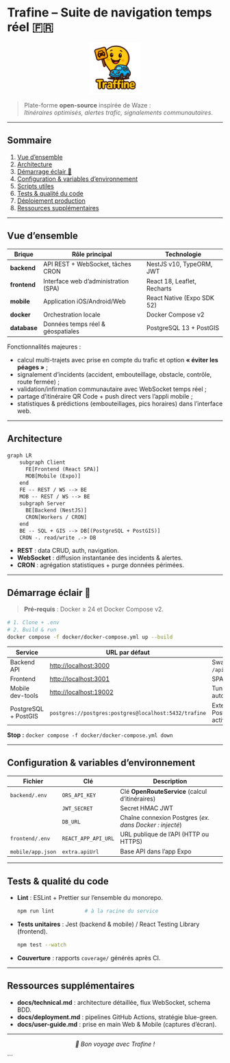 # Trafine – Suite de navigation temps réel 🇫🇷  

<div align="center">
  <img src="frontend/public/traffine-icon-noBG.png" alt="Trafine logo" height="120"/>
</div>

> Plate-forme **open-source** inspirée de Waze :  
> *Itinéraires optimisés, alertes trafic, signalements communautaires*.

---

## Sommaire
1. [Vue d’ensemble](#vue-densemble)
2. [Architecture](#architecture)
3. [Démarrage éclair 🍃](#démarrage-éclair-)
4. [Configuration & variables d’environnement](#configuration--variables-denvironnement)
5. [Scripts utiles](#scripts-utiles)
6. [Tests & qualité du code](#tests--qualité-du-code)
7. [Déploiement production](#déploiement-production)
8. [Ressources supplémentaires](#ressources-supplémentaires)

---

## Vue d’ensemble

| Brique        | Rôle principal                                  | Technologie                |
|---------------|-------------------------------------------------|----------------------------|
| **backend**   | API REST + WebSocket, tâches CRON               | NestJS v10, TypeORM, JWT   |
| **frontend**  | Interface web d’administration (SPA)            | React 18, Leaflet, Recharts|
| **mobile**    | Application iOS/Android/Web                     | React Native (Expo SDK 52) |
| **docker**    | Orchestration locale                            | Docker Compose v2          |
| **database**  | Données temps réel & géospatiales               | PostgreSQL 13 + PostGIS    |

Fonctionnalités majeures :

* calcul multi-trajets avec prise en compte du trafic et option **« éviter les péages »** ;
* signalement d’incidents (accident, embouteillage, obstacle, contrôle, route fermée) ;
* validation/infirmation communautaire avec WebSocket temps réel ;
* partage d’itinéraire QR Code + push direct vers l’appli mobile ;
* statistiques & prédictions (embouteillages, pics horaires) dans l’interface web.

---

## Architecture

```mermaid
graph LR
    subgraph Client
      FE[Frontend (React SPA)]
      MOB[Mobile (Expo)]
    end
    FE -- REST / WS --> BE
    MOB -- REST / WS --> BE
    subgraph Server
      BE[Backend (NestJS)]
      CRON[Workers / CRON]
    end
    BE -- SQL + GIS --> DB[(PostgreSQL + PostGIS)]
    CRON -. read/write .-> DB
````

* **REST** : data CRUD, auth, navigation.
* **WebSocket** : diffusion instantanée des incidents & alertes.
* **CRON** : agrégation statistiques + purge données périmées.

---

## Démarrage éclair 🍃

> **Pré-requis** : Docker ≥ 24 et Docker Compose v2.

```bash
# 1. Clone + .env
# 2. Build & run
docker compose -f docker/docker-compose.yml up --build
```

| Service              | URL par défaut                                        | Notes                             |
| -------------------- | ----------------------------------------------------- | --------------------------------- |
| Backend API          | [http://localhost:3000](http://localhost:3000)        | Swagger : `/api/docs`             |
| Frontend             | [http://localhost:3001](http://localhost:3001)        | SPA admin                         |
| Mobile dev-tools     | [http://localhost:19002](http://localhost:19002)      | Tunnel ngrok auto-ouvert          |
| PostgreSQL + PostGIS | `postgres://postgres:postgres@localhost:5432/trafine` | Extensions PostGIS/Tiger activées |

**Stop :** `docker compose -f docker/docker-compose.yml down`

---

## Configuration & variables d’environnement

| Fichier           | Clé                 | Description                                             |
| ----------------- | ------------------- | ------------------------------------------------------- |
| `backend/.env`    | `ORS_API_KEY`       | Clé **OpenRouteService** (calcul d’itinéraires)         |
|                   | `JWT_SECRET`        | Secret HMAC JWT                                         |
|                   | `DB_URL`            | Chaîne connexion Postgres (*ex. dans Docker : injecté*) |
| `frontend/.env`   | `REACT_APP_API_URL` | URL publique de l’API (HTTP ou HTTPS)                   |
| `mobile/app.json` | `extra.apiUrl`      | Base API dans l’app Expo                                |


---

## Tests & qualité du code

* **Lint** : ESLint + Prettier sur l’ensemble du monorepo.

  ```bash
  npm run lint          # à la racine du service
  ```
* **Tests unitaires** : Jest (backend & mobile) / React Testing Library (frontend).

  ```bash
  npm test --watch
  ```
* **Couverture** : rapports `coverage/` générés après CI.

---

## Ressources supplémentaires

* **docs/technical.md** : architecture détaillée, flux WebSocket, schema BDD.
* **docs/deployment.md** : pipelines GitHub Actions, stratégie blue-green.
* **docs/user-guide.md** : prise en main Web & Mobile (captures d’écran).

---

<div align="center">

*🚀 Bon voyage avec Trafine !*

</div>
```
